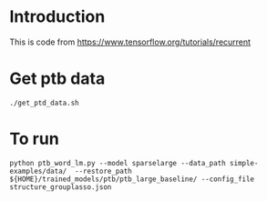 # Introduction
This is code from https://www.tensorflow.org/tutorials/recurrent

# Get ptb data
```
./get_ptd_data.sh
```
# To run
```
python ptb_word_lm.py --model sparselarge --data_path simple-examples/data/  --restore_path ${HOME}/trained_models/ptb/ptb_large_baseline/ --config_file structure_grouplasso.json 
```
